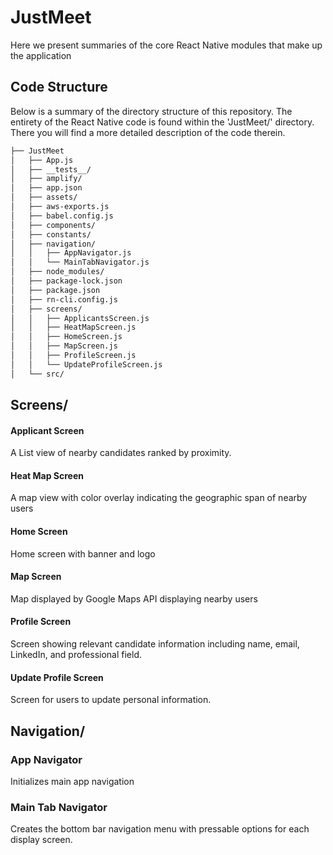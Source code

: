 # JustMeet
Here we present summaries of the core React Native modules that make up the application

## Code Structure
Below is a summary of the directory structure of this repository. The entirety of the React Native code is found within the 'JustMeet/' directory. There you will find a more detailed description of the code therein. 

```bash
├── JustMeet
│   ├── App.js
│   ├── __tests__/
│   ├── amplify/
│   ├── app.json
│   ├── assets/
│   ├── aws-exports.js
│   ├── babel.config.js
│   ├── components/
│   ├── constants/
│   ├── navigation/
│   │   ├── AppNavigator.js
│   │   └── MainTabNavigator.js
│   ├── node_modules/
│   ├── package-lock.json
│   ├── package.json
│   ├── rn-cli.config.js
│   ├── screens/
│   │   ├── ApplicantsScreen.js
│   │   ├── HeatMapScreen.js
│   │   ├── HomeScreen.js
│   │   ├── MapScreen.js
│   │   ├── ProfileScreen.js
│   │   └── UpdateProfileScreen.js
│   └── src/
```

## Screens/
#### Applicant Screen
A List view of nearby candidates ranked by proximity.

#### Heat Map Screen
A map view with color overlay indicating the geographic span of nearby users

#### Home Screen
Home screen with banner and logo

#### Map Screen
Map displayed by Google Maps API displaying nearby users

#### Profile Screen
Screen showing relevant candidate information including name, email, LinkedIn, and professional field.

#### Update Profile Screen
Screen for users to update personal information.

## Navigation/
### App Navigator
Initializes main app navigation

### Main Tab Navigator
Creates the bottom bar navigation menu with pressable options for each display screen. 
